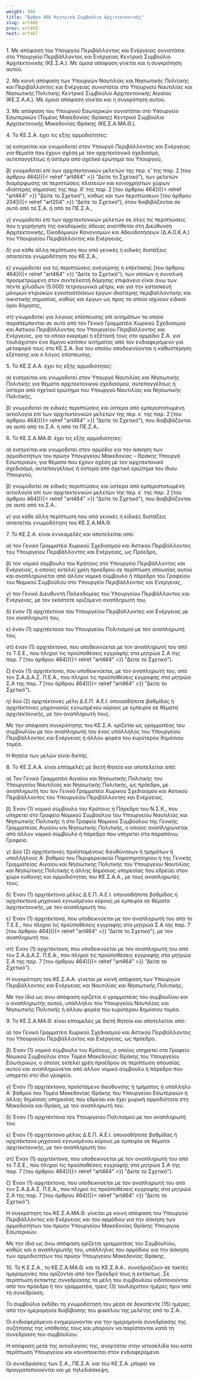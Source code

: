 ```yaml
---
weight: 466
title: "Άρθρο 466 Κεντρικά Συμβούλια Αρχιτεκτονικής"
slug: art466
prev: art465
next: art467
---
```


1\. Με απόφαση του Υπουργού Περιβάλλοντος και Ενέργειας συνιστάται στο Υπουργείο Περιβάλλοντος και Ενέργειας Κεντρικό Συμβούλιο Αρχιτεκτονικής (ΚΕ.Σ.Α.). Με όμοια απόφαση γίνεται και η συγκρότηση αυτού.

2\. Με κοινή απόφαση των Υπουργών Ναυτιλίας και Νησιωτικής Πολιτικής και Περιβάλλοντος και Ενέργειας συνιστάται στο Υπουργείο Ναυτιλίας και Νησιωτικής Πολιτικής Κεντρικό Συμβούλιο Αρχιτεκτονικής Αιγαίου (ΚΕ.Σ.Α.Α.). Με όμοια απόφαση γίνεται και η συγκρότηση αυτού.

3\. Με απόφαση του Υπουργού Εσωτερικών συνιστάται στο Υπουργείο Εσωτερικών (Τομέας Μακεδονίας Θράκης) Κεντρικό Συμβούλιο Αρχιτεκτονικής Μακεδονίας Θράκης (ΚΕ.Σ.Α.ΜΑ.Θ.).

4\. Το ΚΕ.Σ.Α. έχει τις εξής αρμοδιότητες:

α) εισηγείται και γνωμοδοτεί στον Υπουργό Περιβάλλοντος και Ενέργειας για θέματα που έχουν σχέση με τον αρχιτεκτονικό σχεδιασμό, αυτεπαγγέλτως ή ύστερα από σχετικό ερώτημα του Υπουργού,

β) γνωμοδοτεί επί των αρχιτεκτονικών μελετών της περ. ε’ της παρ. 2 [του άρθρου 464]({{< relref "art464" >}} "Δείτε το Σχετικό"), των μελετών διαμόρφωσης σε περιπτώσεις πλατειών και κοινοχρήστων χώρων ιδιαίτερης σημασίας της περ. δ’ της παρ. 2 [του άρθρου 464]({{< relref "art464" >}} "Δείτε το Σχετικό"), καθώς και των περιπτώσεων [του άρθρου 204]({{< relref "art204" >}} "Δείτε το Σχετικό"), όταν διαβιβάζονται σε αυτό από τα Σ.Α. ή από τα ΠΕ.Σ.Α.,

γ) γνωμοδοτεί επί των αρχιτεκτονικών μελετών σε όλες τις περιπτώσεις που η χορήγηση της οικοδομικής άδειας ανατίθεται στη Διεύθυνση Αρχιτεκτονικής, Οικοδομικών Κανονισμών και Αδειοδοτήσεων (Δ.Α.Ο.Κ.Α.) του Υπουργείου Περιβάλλοντος και Ενέργειας,

δ) για κάθε άλλη περίπτωση που από γενικές ή ειδικές διατάξεις απαιτείται γνωμοδότηση του ΚΕ.Σ.Α.,

ε) γνωμοδοτεί για τις περιπτώσεις ανέγερσης ή επέκτασης [του άρθρου 464]({{< relref "art464" >}} "Δείτε το Σχετικό"), των οποίων η συνολική προσμετρώμενη στον συντελεστή δόμησης επιφάνεια είναι άνω των πέντε χιλιάδων (5.000) τετραγωνικά μέτρα, και για την κατασκευή μόνιμων κτιριακών εγκαταστάσεων έργων ιδιαίτερης περιβαλλοντικής και οικιστικής σημασίας, καθώς και έργων ως προς τα οποία ισχύουν ειδικοί όροι δόμησης,

στ) γνωμοδοτεί για λόγους επίσπευσης επί αιτημάτων τα οποία παραπέμπονται σε αυτό από τον Γενικό Γραμματέα Χωρικού Σχεδιασμού και Αστικού Περιβάλλοντος του Υπουργείου Περιβάλλοντος και Ενέργειας, για τα οποία εκκρεμεί η εξέτασή τους στο αρμόδιο Σ.Α. για τουλάχιστον ένα δίμηνο κατόπιν αιτήματος από τον ενδιαφερόμενο για μεταφορά τους στο ΚΕ.Σ.Α. δια του οποίου αποδεικνύονται η καθυστέρηση εξέτασης και ο λόγος επίσπευσης.

5\. Το ΚΕ.Σ.Α.Α. έχει τις εξής αρμοδιότητες:

α) εισηγείται και γνωμοδοτεί στον Υπουργό Ναυτιλίας και Νησιωτικής Πολιτικής για θέματα αρχιτεκτονικού σχεδιασμού, αυτεπαγγέλτως ή ύστερα από σχετικό ερώτημα του Υπουργού Ναυτιλίας και Νησιωτικής Πολιτικής,

β) γνωμοδοτεί σε ειδικές περιπτώσεις και ύστερα από εμπεριστατωμένη αιτιολογία επί των αρχιτεκτονικών μελετών της περ. ε΄ της παρ. 2 [του άρθρου 464]({{< relref "art464" >}} "Δείτε το Σχετικό"), που διαβιβάζονται σε αυτό από τα Σ.Α. ή από τα ΠΕ.Σ.Α..

6\. Το ΚΕ.Σ.Α.ΜΑ.Θ. έχει τις εξής αρμοδιότητες:

α) εισηγείται και γνωμοδοτεί στον αρμόδιο για την άσκηση των αρμοδιοτήτων του πρώην Υπουργείου Μακεδονίας – Θράκης Υπουργό Εσωτερικών, για θέματα που έχουν σχέση με τον αρχιτεκτονικό σχεδιασμό, αυτεπαγγέλτως ή ύστερα από σχετικό ερώτημα του ίδιου Υπουργού,

β) γνωμοδοτεί σε ειδικές περιπτώσεις και ύστερα από εμπεριστατωμένη αιτιολογία επί των αρχιτεκτονικών μελετών της περ. ε΄ της παρ. 2 [του άρθρου 464]({{< relref "art464" >}} "Δείτε το Σχετικό"), που διαβιβάζονται σε αυτό από τα Σ.Α..

γ) για κάθε άλλη περίπτωση που από γενικές ή ειδικές διατάξεις απαιτείται γνωμοδότηση του ΚΕ.Σ.Α.ΜΑ.Θ.

7\. Το ΚΕ.Σ.Α. είναι εννεαμελές και αποτελείται από:

α) τον Γενικό Γραμματέα Χωρικού Σχεδιασμού και Αστικού Περιβάλλοντος του Υπουργείου Περιβάλλοντος και Ενέργειας, ως Πρόεδρο,

β) τον νομικό σύμβουλο του Κράτους στο Υπουργείο Περιβάλλοντος και Ενέργειας, ο οποίος εκτελεί χρέη προέδρου σε περίπτωση απουσίας αυτού και αναπληρώνεται από άλλον νομικό σύμβουλο ή πάρεδρο του Γραφείου του Νομικού Συμβούλου στο Υπουργείο Περιβάλλοντος και Ενέργειας,

γ) τον Γενικό Διευθυντή Πολεοδομίας του Υπουργείου Περιβάλλοντος και Ενέργειας, με τον εκάστοτε οριζόμενο αναπληρωτή του,

δ) έναν (1) αρχιτέκτονα του Υπουργείου Περιβάλλοντος και Ενέργειας με τον αναπληρωτή του,

ε) έναν (1) αρχιτέκτονα του Υπουργείου Πολιτισμού με τον αναπληρωτή του,

στ) έναν (1) αρχιτέκτονα, που υποδεικνύεται με τον αναπληρωτή του από το Τ.Ε.Ε., που πληροί τις προϋποθέσεις εγγραφής στα μητρώα Σ.Α της παρ. 7 [του άρθρου 464]({{< relref "art464" >}} "Δείτε το Σχετικό").

ζ) έναν (1) αρχιτέκτονα, που υποδεικνύεται, με τον αναπληρωτή του, από τον Σ.Α.Δ.Α.Σ. Π.Ε.Α., που πληροί τις προϋποθέσεις εγγραφής στα μητρώα Σ.Α της παρ. 7 [του άρθρου 464]({{< relref "art464" >}} "Δείτε το Σχετικό").

η) δύο (2) αρχιτέκτονες μέλη Δ.Ε.Π. Α.Ε.Ι. οποιασδήποτε βαθμίδας ή αρχιτέκτονες μηχανικούς εγνωσμένου κύρους με εμπειρία σε θέματα αρχιτεκτονικής, με τον αναπληρωτή τους.

Με την απόφαση συγκρότησης του ΚΕ.Σ.Α. ορίζεται ως γραμματέας του συμβουλίου με τον αναπληρωτή του ένας υπάλληλος του Υπουργείου Περιβάλλοντος και Ενέργειας ή άλλου φορέα του ευρύτερου δημόσιου τομέα.

Η θητεία των μελών είναι διετής.

8\. Το ΚΕ.Σ.Α.Α. είναι επταμελές με διετή θητεία και αποτελείται από:

α) Τον Γενικό Γραμματέα Αιγαίου και Νησιωτικής Πολιτικής του Υπουργείου Ναυτιλίας και Νησιωτικής Πολιτικής, ως πρόεδρο, με αναπληρωτή του τον Γενικό Γραμματέα Χωρικού Σχεδιασμού και Αστικού Περιβάλλοντος του Υπουργείου Περιβάλλοντος και Ενέργειας.

β) Έναν (1) νομικό σύμβουλο του Κράτους ή Πάρεδρο του Ν.Σ.Κ., που υπηρετεί στο Γραφείο Νομικού Συμβούλου του Υπουργείου Ναυτιλίας και Νησιωτικής Πολιτικής ή στο Γραφείο Νομικού Συμβούλου της Γενικής Γραμματείας Αιγαίου και Νησιωτικής Πολιτικής, ο οποίος αναπληρώνεται από άλλον νομικό σύμβουλο ή πάρεδρο που υπηρετεί στα παραπάνω Γραφεία.

γ) Δύο (2) αρχιτέκτονες προϊσταμένους διευθύνσεων ή τμημάτων ή υπαλλήλους Α΄ βαθμού του Περιφερειακού Παρατηρητηρίου ή της Γενικής Γραμματείας Αιγαίου και Νησιώτικης Πολιτικής του Υπουργείου Ναυτιλίας και Νησιώτικης Πολιτικής ή άλλης δημόσιας υπηρεσίας που εδρεύει στον χώρο ευθύνης και αρμοδιότητας του ΚΕ.Σ.Α.Α., με τους αναπληρωτές τους.

δ) Έναν (1) αρχιτέκτονα μέλος Δ.Ε.Π. Α.Ε.Ι. οποιασδήποτε βαθμίδας ή αρχιτέκτονα μηχανικό εγνωσμένου κύρους με εμπειρία σε θέματα αρχιτεκτονικής, με τον αναπληρωτή του.

ε) Έναν (1) αρχιτέκτονα, που υποδεικνύεται με τον αναπληρωτή του από το Τ.Ε.Ε., που πληροί τις προϋποθέσεις εγγραφής στα μητρώα Σ.Α της παρ. 7 [του άρθρου 464]({{< relref "art464" >}} "Δείτε το Σχετικό"), με τον αναπληρωτή του.

στ) Έναν (1) αρχιτέκτονα, που υποδεικνύεται με τον αναπληρωτή του από τον Σ.Α.Δ.Α.Σ. Π.Ε.Α., που πληροί τις προϋποθέσεις εγγραφής στα μητρώα Σ.Α της παρ. 7 [του άρθρου 464]({{< relref "art464" >}} "Δείτε το Σχετικό").

Η συγκρότηση του ΚΕ.Σ.Α.Α. γίνεται με κοινή απόφαση των Υπουργών Περιβάλλοντος και Ενέργειας και Ναυτιλίας και Νησιωτικής Πολιτικής.

Με την ίδια ως άνω απόφαση ορίζεται ο γραμματέας του συμβουλίου και ο αναπληρωτής αυτού, υπάλληλοι του Υπουργείου Ναυτιλίας και Νησιωτικής Πολιτικής ή άλλου φορέα του ευρύτερου δημόσιου τομέα.

9\. Το ΚΕ.Σ.Α.ΜΑ.Θ. είναι επταμελές με διετή θητεία και αποτελείται από:

α) τον Γενικό Γραμματέα Χωρικού Σχεδιασμού και Αστικού Περιβάλλοντος του Υπουργείου Περιβάλλοντος και Ενέργειας, ως πρόεδρο.

β) Έναν (1) νομικό σύμβουλο του Κράτους, ο οποίος υπηρετεί στο Γραφείο Νομικού Συμβούλου στον Τομέα Μακεδονίας Θράκης του Υπουργείου Εσωτερικών, ο οποίος εκτελεί χρέη προέδρου σε περίπτωση απουσίας αυτού και αναπληρώνεται από άλλον νομικό σύμβουλο ή πάρεδρο που υπηρετεί στο ίδιο γραφείο.

γ) Έναν (1) αρχιτέκτονα, προϊστάμενο διεύθυνσης ή τμήματος ή υπάλληλο Α΄ βαθμού του Τομέα Μακεδονίας Θράκης του Υπουργείου Εσωτερικών ή άλλης δημόσιας υπηρεσίας που εδρεύει και έχει χωρική αρμοδιότητα στη Μακεδονία και Θράκη, με τον αναπληρωτή του.

δ) Έναν (1) αρχιτέκτονα του Υπουργείου Πολιτισμού με τον αναπληρωτή του.

ε) Έναν (1) αρχιτέκτονα μέλος Δ.Ε.Π. Α.Ε.Ι. οποιοσδήποτε βαθμίδας ή αρχιτέκτονα μηχανικό εγνωσμένου κύρους με εμπειρία σε θέματα αρχιτεκτονικής, με τον αναπληρωτή του.

στ) Έναν (1) αρχιτέκτονα, που υποδεικνύεται με τον αναπληρωτή του από το Τ.Ε.Ε., που πληροί τις προϋποθέσεις εγγραφής στα μητρώα Σ.Α της παρ. 7 [του άρθρου 464]({{< relref "art464" >}} "Δείτε το Σχετικό").

ζ) Έναν (1) αρχιτέκτονα, που υποδεικνύεται με τον αναπληρωτή του από τον Σ.Α.Δ.Α.Σ. Π.Ε.Α., που πληροί τις προϋποθέσεις εγγραφής στα μητρώα Σ.Α της παρ. 7 [του άρθρου 464]({{< relref "art464" >}} "Δείτε το Σχετικό").

Η συγκρότηση του ΚΕ.Σ.Α.ΜΑ.Θ. γίνεται με κοινή απόφαση του Υπουργού Περιβάλλοντος και Ενέργειας και του αρμόδιου για την άσκηση των αρμοδιοτήτων του πρώην Υπουργείου Μακεδονίας Θράκης Υπουργού Εσωτερικών.

Με την ίδια ως άνω απόφαση ορίζεται γραμματέας του Συμβουλίου, καθώς και ο αναπληρωτής του, υπάλληλος του αρμόδιου για την άσκηση των αρμοδιοτήτων του πρώην Υπουργείου Μακεδονίας Θράκης.

10\. Το Κ.Ε.Σ.Α., το ΚΕ.Σ.Α.ΜΑ.Θ. και το ΚΕ.Σ.Α.Α.. συνεδριάζουν σε τακτές ημερομηνίες που ορίζονται από τον Πρόεδρό τους ή εκτάκτως. Σε περίπτωση έκτακτης συνεδρίασης τα μέλη του συμβουλίου ειδοποιούνται από τον πρόεδρο ή τον γραμματέα, τρεις (3) τουλάχιστον ημέρες πριν από τη συνεδρίαση.

Το συμβούλιο εκδίδει τη γνωμοδότησή του μέσα σε δεκαπέντε (15) ημέρες από την ημερομηνία διαβίβασης του φακέλου της μελέτης από το Σ.Α..

Οι ενδιαφερόμενοι ενημερώνονται για την ημερομηνία συνεδρίασης της συζήτησης της υπόθεσής τους και μπορούν να παρίστανται κατά τη συνεδρίαση του συμβουλίου.

Η απόφαση μετά της αιτιολογίας της, αναρτάται στην ιστοσελίδα του κατά περίπτωση Υπουργείου και κοινοποιείται στον ενδιαφερόμενο.

Οι συνεδριάσεις των Σ.Α., ΠΕ.Σ.Α. και του ΚΕ.Σ.Α. μπορεί να πραγματοποιούνται και με τηλεδιάσκεψη.


